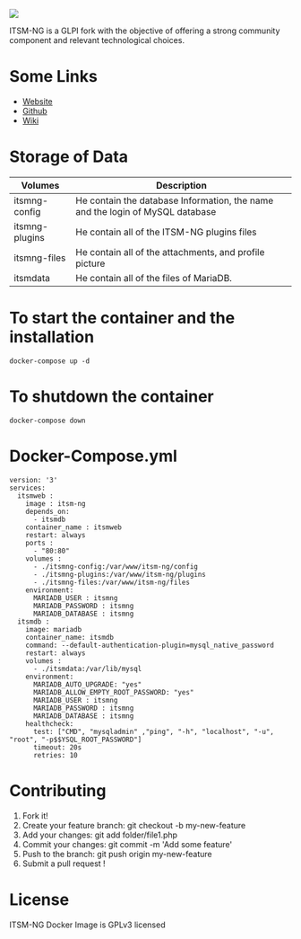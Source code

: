 
![](https://static.wixstatic.com/media/e5b7d4_f67ff8c629844818a6e3e43550cb1e17~mv2.png/v1/fill/w_348,h_122,al_c,q_85,usm_0.66_1.00_0.01,enc_auto/Original%20on%20Transparent.png)

ITSM-NG is a GLPI fork with the objective of offering a strong community component and relevant technological choices.


# Some Links
  - [Website](https://www.itsm-ng.com)
  - [Github](https://github.com/itsmng)
  - [Wiki](https://wiki.itsm-ng.org)

# Storage of Data

| Volumes        | Description                                                                   |
|----------------|-------------------------------------------------------------------------------|
| itsmng-config  | He contain the database Information, the name and the login of MySQL database |
| itsmng-plugins | He contain all of the ITSM-NG plugins files                                   |
| itsmng-files   | He contain all of the attachments, and profile picture                        |
| itsmdata       | He contain all of the files of MariaDB.                                       |

# To start the container and the installation 
```
docker-compose up -d
```

# To shutdown the container 
```
docker-compose down
```

# Docker-Compose.yml
```
version: '3'
services:
  itsmweb :
    image : itsm-ng
    depends_on:
      - itsmdb
    container_name : itsmweb
    restart: always
    ports :
      - "80:80"
    volumes :
      - ./itsmng-config:/var/www/itsm-ng/config
      - ./itsmng-plugins:/var/www/itsm-ng/plugins
      - ./itsmng-files:/var/www/itsm-ng/files
    environment:
      MARIADB_USER : itsmng
      MARIADB_PASSWORD : itsmng
      MARIADB_DATABASE : itsmng
  itsmdb :
    image: mariadb
    container_name: itsmdb
    command: --default-authentication-plugin=mysql_native_password
    restart: always
    volumes :
      - ./itsmdata:/var/lib/mysql
    environment:
      MARIADB_AUTO_UPGRADE: "yes"
      MARIADB_ALLOW_EMPTY_ROOT_PASSWORD: "yes"
      MARIADB_USER : itsmng
      MARIADB_PASSWORD : itsmng
      MARIADB_DATABASE : itsmng
    healthcheck:
      test: ["CMD", "mysqladmin" ,"ping", "-h", "localhost", "-u", "root", "-p$$YSQL_ROOT_PASSWORD"]
      timeout: 20s
      retries: 10
```

# Contributing

1. Fork it!
2. Create your feature branch: git checkout -b my-new-feature
3. Add your changes: git add folder/file1.php
4. Commit your changes: git commit -m 'Add some feature'
5. Push to the branch: git push origin my-new-feature
6. Submit a pull request !


# License

ITSM-NG Docker Image is GPLv3 licensed
